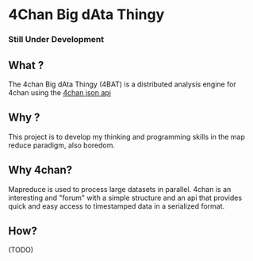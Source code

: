 # 4Chan Big dAta Thingy #

### Still Under Development ###

## What ? ##

The 4chan Big dAta Thingy (4BAT) is a distributed analysis engine for 4chan using the [4chan json api](https://github.com/4chan/4chan-API)

## Why ? ##

This project is to develop my thinking and programming skills in the map reduce paradigm, also boredom.

## Why 4chan? ##

Mapreduce is used to process large datasets in parallel. 4chan is an interesting and "forum" with a simple structure and an api that provides quick and easy access to timestamped data in a serialized format.

## How? ##

(TODO)

